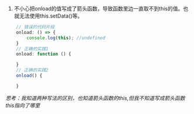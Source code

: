1. 不小心把onload的值写成了箭头函数，导致函数里边一直取不到this的值。也就无法使用this.setData()等。
```javascript
    // 错误的代码片段
    onload: () => {
        console.log(this); //undefined
    }
    // 正确的实践1
    onload: function () {

    }
    // 正确的实践2
    onload() {

    }
```
*思考：我知道两种写法的区别，也知道箭头函数的this,但我不知道写成箭头函数this指向了哪里*